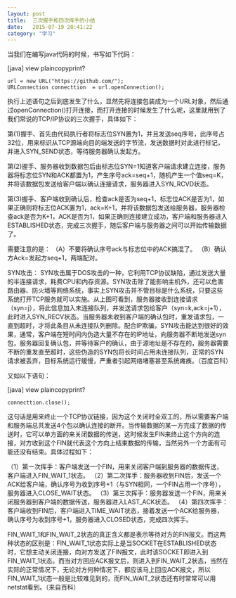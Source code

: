 ```yaml
---
layout: post
title:  三次握手和四次挥手的小结
date:   2015-07-19 20:41:22
category: "学习"
---
```


当我们在编写java代码的时候，书写如下代码：

[java] view plaincopyprint?

    url = new URL("https://github.com/");  
    URLConnection connecttion  = url.openConnection();  


执行上述语句之后到底发生了什么，显然先将连接包装成为一个URL对象，然后通过openConnection()打开连接，而打开连接的时候发生了什么呢，这里就用到了我们常说的TCP/IP协议的三次握手，具体如下：


第(1)握手、首先由代码执行者将标志位SYN置为1，并且发送seq序号，此序号占32位，用来标识从TCP源端向目的端发送的字节流，发送数据时对此进行标记，并进入SYN_SEND状态，等待服务器确认发起方。

第(2)握手、服务器收到数据包后由标志位SYN=1知道客户端请求建立连接，服务器将标志位SYN和ACK都置为1，产生序号ack=seq+1，随机产生一个值seq=K，并将该数据包发送给客户端以确认连接请求，服务器进入SYN_RCVD状态。

第(3)握手、客户端收到确认后，检查ack是否为seq+1，标志位ACK是否为1，如果正确则将标志位ACK置为1，ack=K+1，并将该数据包发送给服务器，服务器检查ack是否为K+1，ACK是否为1，如果正确则连接建立成功，客户端和服务器进入ESTABLISHED状态，完成三次握手，随后客户端与服务器之间可以开始传输数据了。


需要注意的是：
  （A）不要将确认序号ack与标志位中的ACK搞混了。
  （B）确认方Ack=发起方seq+1，两端配对。

SYN攻击：
SYN攻击属于DOS攻击的一种，它利用TCP协议缺陷，通过发送大量的半连接请求，耗费CPU和内存资源。SYN攻击除了能影响主机外，还可以危害路由器、防火墙等网络系统，事实上SYN攻击并不管目标是什么系统，只要这些系统打开TCP服务就可以实施。从上图可看到，服务器接收到连接请求（syn=j），将此信息加入未连接队列，并发送请求包给客户（syn=k,ack=j+1），此时进入SYN_RECV状态。当服务器未收到客户端的确认包时，重发请求包，一直到超时，才将此条目从未连接队列删除。配合IP欺骗，SYN攻击能达到很好的效果，通常，客户端在短时间内伪造大量不存在的IP地址，向服务器不断地发送syn包，服务器回复确认包，并等待客户的确认，由于源地址是不存在的，服务器需要不断的重发直至超时，这些伪造的SYN包将长时间占用未连接队列，正常的SYN请求被丢弃，目标系统运行缓慢，严重者引起网络堵塞甚至系统瘫痪。（百度百科）

又如以下语句：

[java] view plaincopyprint?

    connecttion.close();  


这句话是用来终止一个TCP协议链接，因为这个关闭时全双工的，所以需要客户端和服务端总共发送4个包以确认连接的断开。当传输数据的某一方完成了数据的传送时，它可以单方面的来关闭数据的传送，这时候发生FIN来终止这个方向的连接，对方收到这个FIN就代表这个方向上结束数据的传输，当然另外一个方面有可能还没有结束。具体过程如下：

（1）第一次挥手：客户端发送一个FIN，用来关闭客户端到服务器的数据传送，客户端进入FIN_WAIT_1状态。
（2）第二次挥手：服务器收到FIN后，发送一个ACK给客户端，确认序号为收到序号+1（与SYN相同，一个FIN占用一个序号），服务器进入CLOSE_WAIT状态。
（3）第三次挥手：服务器发送一个FIN，用来关闭服务器到客户端的数据传送，服务器进入LAST_ACK状态。
（4）第四次挥手：客户端收到FIN后，客户端进入TIME_WAIT状态，接着发送一个ACK给服务器，确认序号为收到序号+1，服务器进入CLOSED状态，完成四次挥手。


FIN_WAIT_1和FIN_WAIT_2状态的真正含义都是表示等待对方的FIN报文。而这两种状态的区别是：FIN_WAIT_1状态实际上是当SOCKET在ESTABLISHED状态时，它想主动关闭连接，向对方发送了FIN报文，此时该SOCKET即进入到FIN_WAIT_1状态。而当对方回应ACK报文后，则进入到FIN_WAIT_2状态，当然在实际的正常情况下，无论对方何种情况下，都应该马上回应ACK报文，所以FIN_WAIT_1状态一般是比较难见到的，而FIN_WAIT_2状态还有时常常可以用netstat看到。（来自百科）
